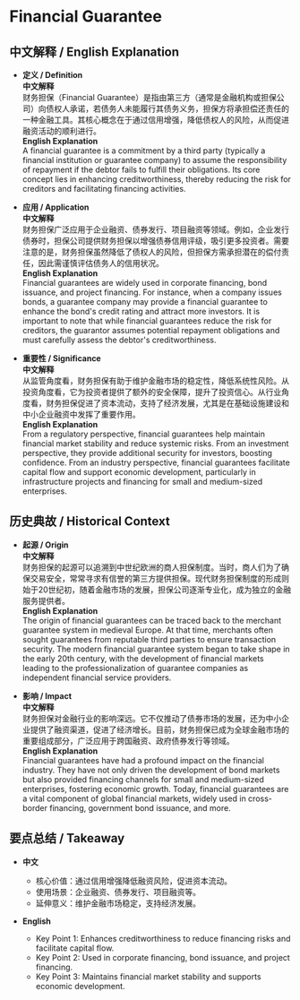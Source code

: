 # Financial Guarantee

## 中文解释 / English Explanation

* **定义 / Definition**  
  **中文解释**  
  财务担保（Financial Guarantee）是指由第三方（通常是金融机构或担保公司）向债权人承诺，若债务人未能履行其债务义务，担保方将承担偿还责任的一种金融工具。其核心概念在于通过信用增强，降低债权人的风险，从而促进融资活动的顺利进行。  
  **English Explanation**  
  A financial guarantee is a commitment by a third party (typically a financial institution or guarantee company) to assume the responsibility of repayment if the debtor fails to fulfill their obligations. Its core concept lies in enhancing creditworthiness, thereby reducing the risk for creditors and facilitating financing activities.

* **应用 / Application**  
  **中文解释**  
  财务担保广泛应用于企业融资、债券发行、项目融资等领域。例如，企业发行债券时，担保公司提供财务担保以增强债券信用评级，吸引更多投资者。需要注意的是，财务担保虽然降低了债权人的风险，但担保方需承担潜在的偿付责任，因此需谨慎评估债务人的信用状况。  
  **English Explanation**  
  Financial guarantees are widely used in corporate financing, bond issuance, and project financing. For instance, when a company issues bonds, a guarantee company may provide a financial guarantee to enhance the bond's credit rating and attract more investors. It is important to note that while financial guarantees reduce the risk for creditors, the guarantor assumes potential repayment obligations and must carefully assess the debtor's creditworthiness.

* **重要性 / Significance**  
  **中文解释**  
  从监管角度看，财务担保有助于维护金融市场的稳定性，降低系统性风险。从投资角度看，它为投资者提供了额外的安全保障，提升了投资信心。从行业角度看，财务担保促进了资本流动，支持了经济发展，尤其是在基础设施建设和中小企业融资中发挥了重要作用。  
  **English Explanation**  
  From a regulatory perspective, financial guarantees help maintain financial market stability and reduce systemic risks. From an investment perspective, they provide additional security for investors, boosting confidence. From an industry perspective, financial guarantees facilitate capital flow and support economic development, particularly in infrastructure projects and financing for small and medium-sized enterprises.

## 历史典故 / Historical Context

* **起源 / Origin**  
  **中文解释**  
  财务担保的起源可以追溯到中世纪欧洲的商人担保制度。当时，商人们为了确保交易安全，常常寻求有信誉的第三方提供担保。现代财务担保制度的形成则始于20世纪初，随着金融市场的发展，担保公司逐渐专业化，成为独立的金融服务提供者。  
  **English Explanation**  
  The origin of financial guarantees can be traced back to the merchant guarantee system in medieval Europe. At that time, merchants often sought guarantees from reputable third parties to ensure transaction security. The modern financial guarantee system began to take shape in the early 20th century, with the development of financial markets leading to the professionalization of guarantee companies as independent financial service providers.

* **影响 / Impact**  
  **中文解释**  
  财务担保对金融行业的影响深远。它不仅推动了债券市场的发展，还为中小企业提供了融资渠道，促进了经济增长。目前，财务担保已成为全球金融市场的重要组成部分，广泛应用于跨国融资、政府债券发行等领域。  
  **English Explanation**  
  Financial guarantees have had a profound impact on the financial industry. They have not only driven the development of bond markets but also provided financing channels for small and medium-sized enterprises, fostering economic growth. Today, financial guarantees are a vital component of global financial markets, widely used in cross-border financing, government bond issuance, and more.

## 要点总结 / Takeaway

* **中文**  
  - 核心价值：通过信用增强降低融资风险，促进资本流动。  
  - 使用场景：企业融资、债券发行、项目融资等。  
  - 延伸意义：维护金融市场稳定，支持经济发展。  

* **English**  
  - Key Point 1: Enhances creditworthiness to reduce financing risks and facilitate capital flow.  
  - Key Point 2: Used in corporate financing, bond issuance, and project financing.  
  - Key Point 3: Maintains financial market stability and supports economic development.